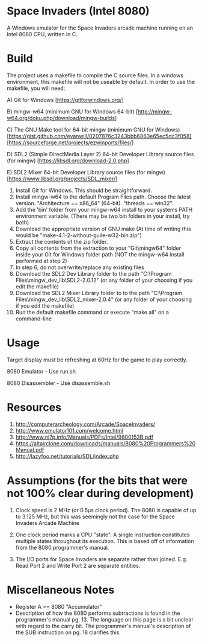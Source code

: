 # Space Invaders (Intel 8080)
A Windows emulator for the Space Invaders arcade machine running on an Intel 8080 CPU, written in C.

# Build
The project uses a makefile to compile the C source files. 
In a windows environment, this makefile will not be useable by default. 
In order to use the makefile, you will need: 

A) Git for Windows [https://gitforwindows.org/]

B) mingw-w64 (minimum GNU for Windows 64-bit) [http://mingw-w64.org/doku.php/download/mingw-builds]

C) The GNU Make tool for 64-bit mingw (minimum GNU for Windows) [https://gist.github.com/evanwill/0207876c3243bbb6863e65ec5dc3f058] [https://sourceforge.net/projects/ezwinports/files/]

D) SDL2 (Simple DirectMedia Layer 2) 64-bit Developer Library source files (for mingw) [https://libsdl.org/download-2.0.php]

E) SDL2 Mixer 64-bit Developer Library source files (for mingw) [https://www.libsdl.org/projects/SDL_mixer/]

1) Install Git for Windows. This should be straightforward.
2) Install mingw-w64 to the default Program Files path. Choose the latest version. "Architecture == x86_64" (64-bit). "threads == win32".
3) Add the 'bin' folder from your mingw-w64 install to your systems PATH environment variable. (There may be two bin folders in your install, try both)
4) Download the appropriate version of GNU make (At time of writing this would be "make-4.1-2-without-guile-w32-bin.zip")
5) Extract the contents of the zip folder.
6) Copy all contents from the extraction to your "Git\mingw64\" folder inside your Git for Windows folder path (NOT the mingw-w64 install performed at step 2)
7) In step 6, do not overwrite/replace any existing files
8) Download the SDL2 Dev Library folder to the path "C:\Program Files\mingw_dev_lib\SDL2-2.0.12" (or any folder of your choosing if you edit the makefile)
9) Download the SDL2 Mixer Library folder to to the path "C:\Program Files\mingw_dev_lib\SDL2_mixer-2.0.4" (or any folder of your choosing if you edit the makefile)
10) Run the default makefile command or execute "make all" on a command-line

# Usage
Target display must be refreshing at 60Hz for the game to play correctly.

8080 Emulator - Use run.sh

8080 Disassembler - Use disassemble.sh

# Resources
1) http://computerarcheology.com/Arcade/SpaceInvaders/
2) http://www.emulator101.com/welcome.html
3) http://www.nj7p.info/Manuals/PDFs/Intel/9800153B.pdf
4) https://altairclone.com/downloads/manuals/8080%20Programmers%20Manual.pdf
5) http://lazyfoo.net/tutorials/SDL/index.php

# Assumptions (for the bits that were not 100% clear during development)
1) Clock speed is 2 MHz (or 0.5μs clock period). The 8080 is capable of up to 3.125 MHz, but this was seemingly not 
the case for the Space Invaders Arcade Machine

2) One clock period marks a CPU "state". A single instruction constitutes multiple states throughout its execution.
This is based off of information from the 8080 programmer's manual.

3) The I/O ports for Space Invaders are separate rather than joined.
E.g. Read Port 2 and Write Port 2 are separate entities.

# Miscellaneous Notes
- Register A == 8080 "Accumulator"
- Description of how the 8080 performs subtractions is found in the programmer's manual pg. 13.
The language on this page is a bit unclear with regard to the carry bit. The programmer's manual's
description of the SUB instruction on pg. 18 clarifies this. 